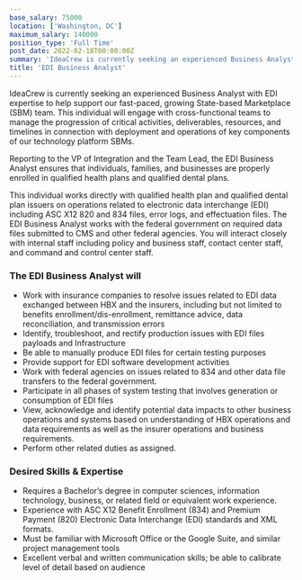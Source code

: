 ```yaml
---
base_salary: 75000
location: ['Washington, DC']
maximum_salary: 140000
position_type: 'Full Time'
post_date: 2022-02-18T00:00:00Z
summary: 'IdeaCrew is currently seeking an experienced Business Analyst with EDI expertise to help support our fast-paced, growing team.'
title: 'EDI Business Analyst'
---
```


IdeaCrew is currently seeking an experienced Business Analyst with EDI expertise to help support our fast-paced, growing State-based Marketplace (SBM) team. This individual will engage with cross-functional teams to manage the progression of critical activities, deliverables, resources, and timelines in connection with deployment and operations of key components of our technology platform SBMs.

Reporting to the VP of Integration and the Team Lead, the EDI Business Analyst ensures that individuals, families, and businesses are properly enrolled in qualified health plans and qualified dental plans.

This individual works directly with qualified health plan and qualified dental plan issuers on operations related to electronic data interchange (EDI) including ASC X12 820 and 834 files, error logs, and effectuation files. The EDI Business Analyst works with the federal government on required data files submitted to CMS and other federal agencies. You will interact closely with internal staff including policy and business staff, contact center staff, and command and control center staff.

### The EDI Business Analyst will

- Work with insurance companies to resolve issues related to EDI data exchanged between HBX and the insurers, including but not limited to benefits enrollment/dis-enrollment, remittance advice, data reconciliation, and transmission errors
- Identify, troubleshoot, and rectify production issues with EDI files payloads and Infrastructure
- Be able to manually produce EDI files for certain testing purposes
- Provide support for EDI software development activities
- Work with federal agencies on issues related to 834 and other data file transfers to the federal government.
- Participate in all phases of system testing that involves generation or consumption of EDI files
- View, acknowledge and identify potential data impacts to other business operations and systems based on understanding of HBX operations and data requirements as well as the insurer operations and business requirements.
- Perform other related duties as assigned.

### Desired Skills & Expertise

- Requires a Bachelor’s degree in computer sciences, information technology, business, or related field or equivalent work experience.
- Experience with ASC X12 Benefit Enrollment (834) and Premium Payment (820) Electronic Data Interchange (EDI) standards and XML formats.
- Must be familiar with Microsoft Office or the Google Suite, and similar project management tools
- Excellent verbal and written communication skills; be able to calibrate level of detail based on audience
